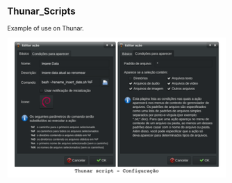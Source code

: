 ## Thunar_Scripts

Example of use on Thunar.

![example](https://github.com/jpenrici/Shell_Script/blob/master/Thunar_Scripts/Rename_Filename/thunar-script-config.png)

